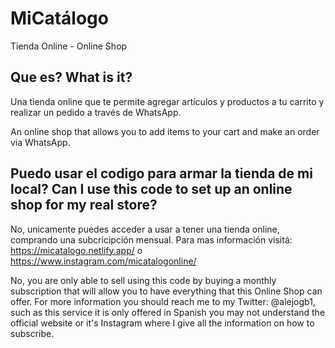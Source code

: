 # MiCatálogo
Tienda Online - Online Shop

## Que es? What is it?

Una tienda online que te permite agregar artículos y productos a tu carrito y realizar un pedido a través de WhatsApp.

An online shop that allows you to add items to your cart and make an order via WhatsApp.

##  Puedo usar el codigo para armar la tienda de mi local? Can I use this code to set up an online shop for my real store?

No, unicamente puedes acceder a usar a tener una tienda online, comprando una subcricipción mensual. Para mas información visitá: https://micatalogo.netlify.app/ o https://www.instagram.com/micatalogonline/

No, you are only able to sell using this code by buying a monthly subscription that will allow you to have everything that this Online Shop can offer. For more information you should reach me to my Twitter: @alejogb1, such as this service it is only offered in Spanish you may not understand the official website or it's Instagram where I give all the information on how to subscribe.



